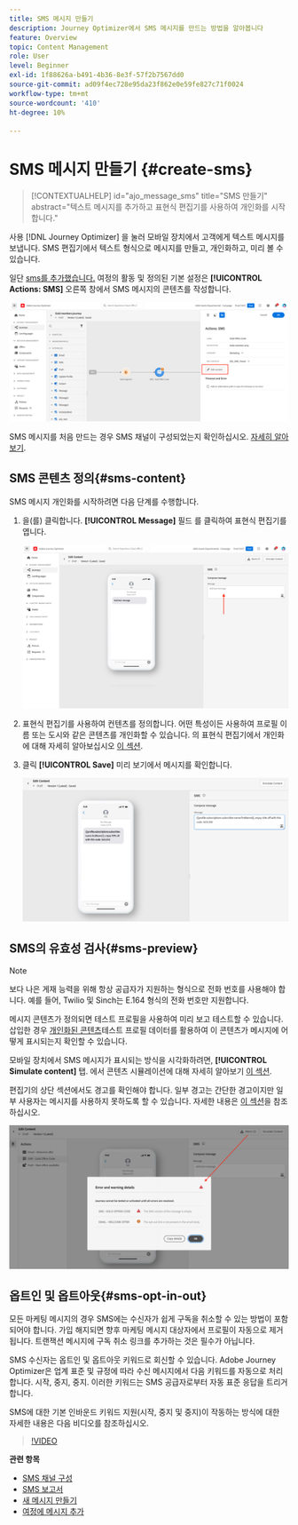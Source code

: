 ```yaml
---
title: SMS 메시지 만들기
description: Journey Optimizer에서 SMS 메시지를 만드는 방법을 알아봅니다
feature: Overview
topic: Content Management
role: User
level: Beginner
exl-id: 1f88626a-b491-4b36-8e3f-57f2b7567dd0
source-git-commit: ad09f4ec728e95da23f862e0e59fe827c71f0024
workflow-type: tm+mt
source-wordcount: '410'
ht-degree: 10%

---
```


# SMS 메시지 만들기 {#create-sms}

>[!CONTEXTUALHELP]
>id="ajo_message_sms"
>title="SMS 만들기"
>abstract="텍스트 메시지를 추가하고 표현식 편집기를 사용하여 개인화를 시작합니다."

사용 [!DNL Journey Optimizer] 을 눌러 모바일 장치에서 고객에게 텍스트 메시지를 보냅니다. SMS 편집기에서 텍스트 형식으로 메시지를 만들고, 개인화하고, 미리 볼 수 있습니다.

일단 [sms를 추가했습니다.](get-started-content.md) 여정의 활동 및 정의된 기본 설정은 **[!UICONTROL Actions: SMS]** 오른쪽 창에서 SMS 메시지의 콘텐츠를 작성합니다.

![](assets/sms-edit-content.png)

SMS 메시지를 처음 만드는 경우 SMS 채널이 구성되었는지 확인하십시오. [자세히 알아보기](../configuration/sms-configuration.md).

## SMS 콘텐츠 정의{#sms-content}

SMS 메시지 개인화를 시작하려면 다음 단계를 수행합니다.

1. 을(를) 클릭합니다. **[!UICONTROL Message]** 필드 를 클릭하여 표현식 편집기를 엽니다.

   ![](assets/sms-content.png)

1. 표현식 편집기를 사용하여 컨텐츠를 정의합니다. 어떤 특성이든 사용하여 프로필 이름 또는 도시와 같은 콘텐츠를 개인화할 수 있습니다. 의 표현식 편집기에서 개인화에 대해 자세히 알아보십시오 [이 섹션](../personalization/personalize.md).

1. 클릭 **[!UICONTROL Save]** 미리 보기에서 메시지를 확인합니다.

   ![](assets/sms-content-preview.png)

## SMS의 유효성 검사{#sms-preview}

>[!NOTE]
>
> 보다 나은 게재 능력을 위해 항상 공급자가 지원하는 형식으로 전화 번호를 사용해야 합니다. 예를 들어, Twilio 및 Sinch는 E.164 형식의 전화 번호만 지원합니다.

메시지 콘텐츠가 정의되면 테스트 프로필을 사용하여 미리 보고 테스트할 수 있습니다. 삽입한 경우 [개인화된 콘텐츠](../personalization/personalize.md)테스트 프로필 데이터를 활용하여 이 콘텐츠가 메시지에 어떻게 표시되는지 확인할 수 있습니다.

모바일 장치에서 SMS 메시지가 표시되는 방식을 시각화하려면, **[!UICONTROL Simulate content]** 탭. 에서 콘텐츠 시뮬레이션에 대해 자세히 알아보기 [이 섹션](../design/preview.md).

편집기의 상단 섹션에서도 경고를 확인해야 합니다.  일부 경고는 간단한 경고이지만 일부 사용자는 메시지를 사용하지 못하도록 할 수 있습니다. 자세한 내용은 [이 섹션](alerts.md)을 참조하십시오.

![](assets/sms-alert-button.png)


## 옵트인 및 옵트아웃{#sms-opt-in-out}

모든 마케팅 메시지의 경우 SMS에는 수신자가 쉽게 구독을 취소할 수 있는 방법이 포함되어야 합니다. 가입 해지되면 향후 마케팅 메시지 대상자에서 프로필이 자동으로 제거됩니다. 트랜잭션 메시지에 구독 취소 링크를 추가하는 것은 필수가 아닙니다.

SMS 수신자는 옵트인 및 옵트아웃 키워드로 회신할 수 있습니다. Adobe Journey Optimizer은 업계 표준 및 규정에 따라 수신 메시지에서 다음 키워드를 자동으로 처리합니다. 시작, 중지, 중지. 이러한 키워드는 SMS 공급자로부터 자동 표준 응답을 트리거합니다.

SMS에 대한 기본 인바운드 키워드 지원(시작, 중지 및 중지)이 작동하는 방식에 대한 자세한 내용은 다음 비디오를 참조하십시오.

>[!VIDEO](https://video.tv.adobe.com/v/344026?quality=12)

<!--
## How-to video

Learn how to configure, author, and include SMS messaging into your customer journeys.

>[!VIDEO](https://video.tv.adobe.com/v/344460?quality=12)
-->
**관련 항목**

* [SMS 채널 구성](../configuration/sms-configuration.md)
* [SMS 보고서](../reports/journey-global-report.md#sms-global)
* [새 메시지 만들기](get-started-content.md)
* [여정에 메시지 추가](../building-journeys/journeys-message.md)
